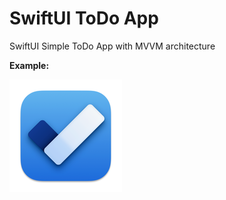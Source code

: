 # SwiftUI ToDo App

SwiftUI Simple ToDo App with MVVM architecture

**Example:**

![logo](./ToDo/Assets.xcassets/logo.imageset/../AppIcon.appiconset/180.png)
